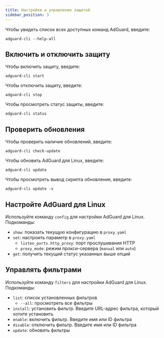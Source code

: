```yaml
---
title: Настройки и управление защитой
sidebar_position: 3
---
```


Чтобы увидеть список всех доступных команд AdGuard, введите:

```
adguard-cli --help-all
```

## Включить и отключить защиту

Чтобы включить защиту, введите:

```
adguard-cli start
```

Чтобы отключить защиту, введите:

```
adguard-cli stop
```

Чтобы просмотреть статус защиты, введите:

```
adguard-cli status
```

## Проверить обновления

Чтобы проверить наличие обновлений, введите:

```
adguard-cli check-update
```

Чтобы обновить AdGuard для Linux, введите:

```
adguard-cli update
```

Чтобы просмотреть вывод скрипта обновления, введите:

```
adguard-cli update -v
```

## Настройте AdGuard для Linux

Используйте команду `config` для настройки AdGuard для Linux. Подкоманды:

- `show`: показать текущую конфигурацию в `proxy.yaml`
- `set`: настроить параметр в `proxy.yaml`
    - `listen_ports.http_proxy`: порт прослушивания HTTP
    - `proxy_mode`: режим прокси-сервера (`manual` или `auto`)
- `get`: получить текущий статус указанных выше опций

## Управлять фильтрами

Используйте команду `filters` для настройки AdGuard для Linux. Подкоманды:

- `list`: список установленных фильтров
    - `--all`: просмотреть все фильтры
- `install`: установить фильтр. Введите URL-адрес фильтра, который хотите установить
- `enable`: включить фильтр. Введите имя или ID фильтра
- `disable`: отключить фильтр. Введите имя или ID фильтра
- `update`: обновить фильтры
